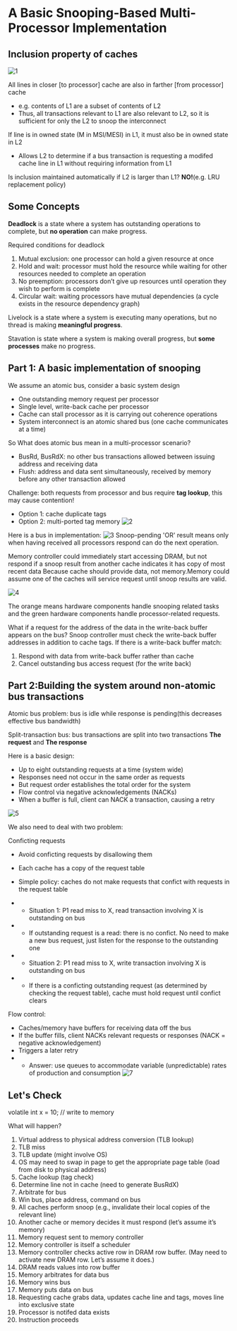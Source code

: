 # A Basic Snooping-Based Multi-Processor Implementation

## Inclusion property of caches
![1](./assets/1.png)

All lines in closer [to processor] cache are also in farther [from processor] cache 
- e.g. contents of L1 are a subset of contents of L2 
- Thus, all transactions relevant to L1 are also relevant to L2, so it is sufficient 
for only the L2 to snoop the interconnect

If line is in owned state (M in MSI/MESI) in L1, it must also be in owned state in L2 
- Allows L2 to determine if a bus transaction is requesting a modifed cache line 
in L1 without requiring information from L1

Is inclusion maintained automatically if L2 is larger than L1? __NO!__(e.g. LRU replacement policy)

## Some Concepts
__Deadlock__ is a state where a system has outstanding operations to complete, but 
__no operation__ can make progress.

Required conditions for deadlock
1. Mutual exclusion: one processor can hold a given resource at once 
2. Hold and wait: processor must hold the resource while waiting for other 
resources needed to complete an operation 
3. No preemption: processors don’t give up resources until operation they 
wish to perform is complete 
4. Circular wait: waiting processors have mutual dependencies (a cycle exists 
in the resource dependency graph)

Livelock is a state where a system is executing many operations, but no 
thread is making __meaningful progress__.

Stavation is state where a system is making overall progress, but __some processes__ make no progress.

## Part 1: A basic implementation of snooping
We assume an atomic bus, consider a basic system design 
- One outstanding memory request per processor 
- Single level, write-back cache per processor 
- Cache can stall processor as it is carrying out coherence operations
- System interconnect is an atomic shared bus (one cache communicates at a time)

So What does atomic bus mean in a multi-processor scenario? 
- BusRd, BusRdX: no other bus transactions allowed between issuing 
address and receiving data 
- Flush: address and data sent simultaneously, received by memory 
before any other transaction allowed

Challenge: both requests from processor and bus require __tag lookup__, this may cause contention!
- Option 1: cache duplicate tags
- Option 2: multi-ported tag memory
![2](./assets/2.png)

Here is a bus in implementation:
![3](./assets/3.png)
Snoop-pending 'OR' result means only when having received all processors respond can do the next operation.

Memory controller could immediately start accessing DRAM, but not respond  if a snoop result from another cache indicates it has copy of most recent data 
Because cache should provide data, not memory.Memory could assume one of the caches will service request until snoop results are valid.

![4](./assets/4.png)

The orange means hardware components handle snooping related tasks and 
the green hardware components handle processor-related requests.

What if a request for the address of the data in the write-back buffer 
appears on the bus? Snoop controller must check the 
write-back buffer addresses in addition to cache tags. 
If there is a write-back buffer match: 
1. Respond with data from write-back buffer rather than cache 
2. Cancel outstanding bus access request (for the write back)

## Part 2:Building the system around non-atomic bus transactions
Atomic bus problem: bus is idle while response is pending(this decreases effective bus bandwidth)

Split-transaction bus: bus transactions are split into two transactions __The request__ and __The response__

Here is a basic design:
- Up to eight outstanding requests at a time (system wide) 
- Responses need not occur in the same order as requests 
- But request order establishes the total order for the system 
- Flow control via negative acknowledgements (NACKs) 
- When a buffer is full, client can NACK a transaction, causing a retry

![5](./assets/5.png)

We also need to deal with two problem:

Conficting requests 
- Avoid conficting requests by disallowing them 
- Each cache has a copy of the request table 
- Simple policy: caches do not make requests that confict with requests 
in the request table

- -  Situation 1: P1 read miss to X, read transaction involving X is outstanding on bus
- - If outstanding request is a read: there is no confict. No need to make a new bus request, 
just listen for the response to the outstanding one
- - Situation 2: P1 read miss to X, write transaction 
involving X is outstanding on bus
- - If there is a conficting outstanding request (as determined by checking the request 
table), cache must hold request until confict clears




Flow control: 
- Caches/memory have buffers for receiving data off the bus 
- If the buffer fills, client NACKs relevant requests or responses 
(NACK = negative acknowledgement) 
- Triggers a later retry
- - Answer: use queues to accommodate variable (unpredictable) rates of production and consumption
![7](./assets/7.png)

## Let's Check
volatile int x = 10; // write to memory

What will happen?
1. Virtual address to physical address conversion (TLB lookup) 
2. TLB miss 
3. TLB update (might involve OS) 
4. OS may need to swap in page to get the appropriate page table (load from disk to physical address) 
5. Cache lookup (tag check)
6. Determine line not in cache (need to generate BusRdX) 
7. Arbitrate for bus 
8. Win bus, place address, command on bus
9. All caches perform snoop (e.g., invalidate their local copies of the relevant line)
10. Another cache or memory decides it must respond (let’s assume it’s memory) 
11. Memory request sent to memory controller 
12. Memory controller is itself a scheduler 
13. Memory controller checks active row in DRAM row buffer. (May need to activate new DRAM row. Let’s assume it does.)
14. DRAM reads values into row buffer 
15. Memory arbitrates for data bus 
16. Memory wins bus 
17. Memory puts data on bus 
18. Requesting cache grabs data, updates cache line and tags, moves line into exclusive state 
19. Processor is notifed data exists 
20. Instruction proceeds





